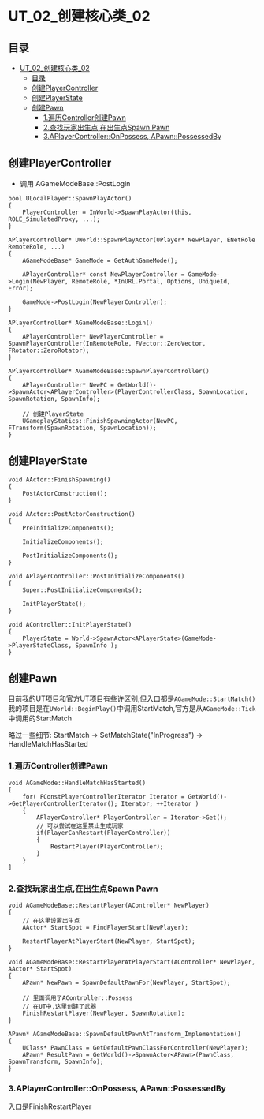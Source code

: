 # UT_02_创建核心类_02
## 目录
- [UT_02_创建核心类_02](#ut_02_创建核心类_02)
    - [目录](#目录)
    - [创建PlayerController](#创建playercontroller)
    - [创建PlayerState](#创建playerstate)
    - [创建Pawn](#创建pawn)
        - [1.遍历Controller创建Pawn](#1遍历controller创建pawn)
        - [2.查找玩家出生点,在出生点Spawn Pawn](#2查找玩家出生点在出生点spawn-pawn)
        - [3.APlayerController::OnPossess, APawn::PossessedBy](#3aplayercontrolleronpossess-apawnpossessedby)

## 创建PlayerController  
+ 调用 AGameModeBase::PostLogin
```
bool ULocalPlayer::SpawnPlayActor()
{
    PlayerController = InWorld->SpawnPlayActor(this, ROLE_SimulatedProxy, ...);
}

APlayerController* UWorld::SpawnPlayActor(UPlayer* NewPlayer, ENetRole RemoteRole, ...)
{
    AGameModeBase* GameMode = GetAuthGameMode();

    APlayerController* const NewPlayerController = GameMode->Login(NewPlayer, RemoteRole, *InURL.Portal, Options, UniqueId, Error);

    GameMode->PostLogin(NewPlayerController);
}

APlayerController* AGameModeBase::Login()
{
    APlayerController* NewPlayerController = SpawnPlayerController(InRemoteRole, FVector::ZeroVector, FRotator::ZeroRotator);
}

APlayerController* AGameModeBase::SpawnPlayerController()
{
    APlayerController* NewPC = GetWorld()->SpawnActor<APlayerController>(PlayerControllerClass, SpawnLocation, SpawnRotation, SpawnInfo);

    // 创建PlayerState
    UGameplayStatics::FinishSpawningActor(NewPC, FTransform(SpawnRotation, SpawnLocation));
}
```

## 创建PlayerState
```
void AActor::FinishSpawning()
{
    PostActorConstruction();
}

void AActor::PostActorConstruction()
{
    PreInitializeComponents();

    InitializeComponents();

    PostInitializeComponents();
}
```

```
void APlayerController::PostInitializeComponents()
{
	Super::PostInitializeComponents();

    InitPlayerState();
}

void AController::InitPlayerState()
{
    PlayerState = World->SpawnActor<APlayerState>(GameMode->PlayerStateClass, SpawnInfo );
}
```

## 创建Pawn
目前我的UT项目和官方UT项目有些许区别,但入口都是`AGameMode::StartMatch()`  
我的项目是在`UWorld::BeginPlay()`中调用StartMatch,官方是从`AGameMode::Tick`中调用的StartMatch  

略过一些细节: StartMatch -> SetMatchState("InProgress") -> HandleMatchHasStarted  

### 1.遍历Controller创建Pawn
```
void AGameMode::HandleMatchHasStarted()
[
    for( FConstPlayerControllerIterator Iterator = GetWorld()->GetPlayerControllerIterator(); Iterator; ++Iterator )
    {
        APlayerController* PlayerController = Iterator->Get();
        // 可以尝试在这里禁止生成玩家
        if(PlayerCanRestart(PlayerController))
        {
            RestartPlayer(PlayerController);
        }
    }
]
```

### 2.查找玩家出生点,在出生点Spawn Pawn
```
void AGameModeBase::RestartPlayer(AController* NewPlayer)
{
    // 在这里设置出生点
    AActor* StartSpot = FindPlayerStart(NewPlayer);

    RestartPlayerAtPlayerStart(NewPlayer, StartSpot);
}

void AGameModeBase::RestartPlayerAtPlayerStart(AController* NewPlayer, AActor* StartSpot)
{
    APawn* NewPawn = SpawnDefaultPawnFor(NewPlayer, StartSpot);

    // 里面调用了AController::Possess
    // 在UT中,这里创建了武器
    FinishRestartPlayer(NewPlayer, SpawnRotation);
}

APawn* AGameModeBase::SpawnDefaultPawnAtTransform_Implementation()
{
    UClass* PawnClass = GetDefaultPawnClassForController(NewPlayer);
	APawn* ResultPawn = GetWorld()->SpawnActor<APawn>(PawnClass, SpawnTransform, SpawnInfo);
}
```

### 3.APlayerController::OnPossess, APawn::PossessedBy
入口是FinishRestartPlayer  
